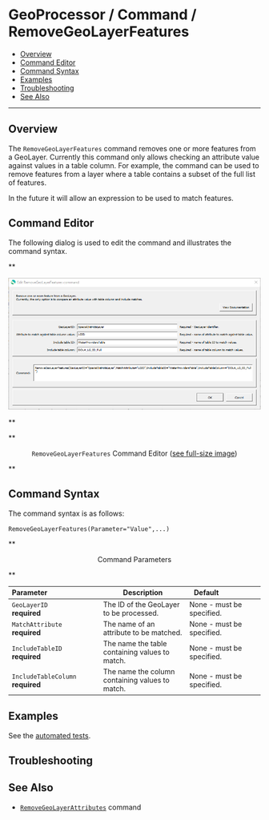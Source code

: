 # GeoProcessor / Command / RemoveGeoLayerFeatures #

*   [Overview](#overview)
*   [Command Editor](#command-editor)
*   [Command Syntax](#command-syntax)
*   [Examples](#examples)
*   [Troubleshooting](#troubleshooting)
*   [See Also](#see-also)

-------------------------

## Overview ##

The `RemoveGeoLayerFeatures` command removes one or more features from a GeoLayer.
Currently this command only allows checking an attribute value against values in a table column.
For example, the command can be used to remove features from a layer where
a table contains a subset of the full list of features.

In the future it will allow an expression to be used to match features.

## Command Editor ##

The following dialog is used to edit the command and illustrates the command syntax.

**<p style="text-align: center;">
![RemoveGeoLayerFeatures](RemoveGeoLayerFeatures.png)
</p>**

**<p style="text-align: center;">
`RemoveGeoLayerFeatures` Command Editor (<a href="../RemoveGeoLayerFeatures.png">see full-size image</a>)
</p>**

## Command Syntax ##

The command syntax is as follows:

```text
RemoveGeoLayerFeatures(Parameter="Value",...)
```
**<p style="text-align: center;">
Command Parameters
</p>**

| **Parameter**&nbsp;&nbsp;&nbsp;&nbsp;&nbsp;&nbsp;&nbsp;&nbsp;&nbsp;&nbsp;&nbsp;&nbsp;&nbsp;&nbsp;&nbsp;&nbsp;&nbsp;&nbsp;&nbsp;&nbsp;&nbsp;&nbsp;&nbsp;&nbsp;&nbsp;&nbsp; | **Description** | **Default**&nbsp;&nbsp;&nbsp;&nbsp;&nbsp;&nbsp;&nbsp;&nbsp;&nbsp;&nbsp;&nbsp;&nbsp;&nbsp;&nbsp;&nbsp;&nbsp;&nbsp;&nbsp; |
| --------------|-----------------|----------------- |
| `GeoLayerID` <br> **required** | The ID of the GeoLayer to be processed. | None - must be specified. |
| `MatchAttribute` <br> **required** | The name of an attribute to be matched. | None - must be specified. |
| `IncludeTableID` <br> **required** | The name the table containing values to match. | None - must be specified. |
| `IncludeTableColumn` <br> **required** | The name the column containing values to match. | None - must be specified. |

## Examples ##

See the [automated tests](https://github.com/OpenWaterFoundation/owf-app-geoprocessor-python-test/tree/main/test/commands/RemoveGeoLayerFeatures).

## Troubleshooting ##

## See Also ##

*   [`RemoveGeoLayerAttributes`](../RemoveGeoLayerAttributes/RemoveGeoLayerAttributes.md) command
